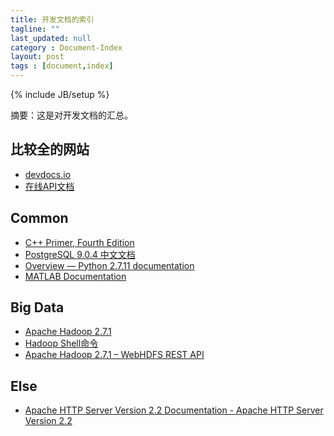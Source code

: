 ```yaml
---
title: 开发文档的索引
tagline: ""
last_updated: null
category : Document-Index
layout: post
tags : [document,index]
---
```

{% include JB/setup %}

摘要：这是对开发文档的汇总。

<!-- more -->


## 比较全的网站
+ [devdocs.io](http://devdocs.io/)
+ [在线API文档](http://tool.oschina.net/apidocs)

## Common
+ [C++ Primer, Fourth Edition](http://manual.51yip.com/c++/)
+ [PostgreSQL 9.0.4 中文文档](http://manual.51yip.com/postgresql/) 
+ [Overview — Python 2.7.11 documentation](https://docs.python.org/2/)
+ [MATLAB Documentation](http://www.mathworks.com/help/)

## Big Data
+ [Apache Hadoop 2.7.1](http://hadoop.apache.org/docs/current/hadoop-project-dist/hadoop-common/FileSystemShell.html#rmdir)
+ [Hadoop Shell命令](http://hadoop.apache.org/docs/current/hadoop-project-dist/hadoop-common/FileSystemShell.html#rmdir)
+ [Apache Hadoop 2.7.1 – WebHDFS REST API](http://hadoop.apache.org/docs/current/hadoop-project-dist/hadoop-hdfs/WebHDFS.html)

## Else
+ [Apache HTTP Server Version 2.2 Documentation - Apache HTTP Server Version 2.2](http://httpd.apache.org/docs/2.2/)
